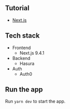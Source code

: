 Tutorial
--------

- [Next.js](https://hasura.io/learn/graphql/nextjs-fullstack-serverless/introduction)

Tech stack
----------

- Frontend
    - Next.js 9.4.1
- Backend
    - Hasura
- Auth
    - Auth0

Run the app
-----------

Run `yarn dev` to start the app.
